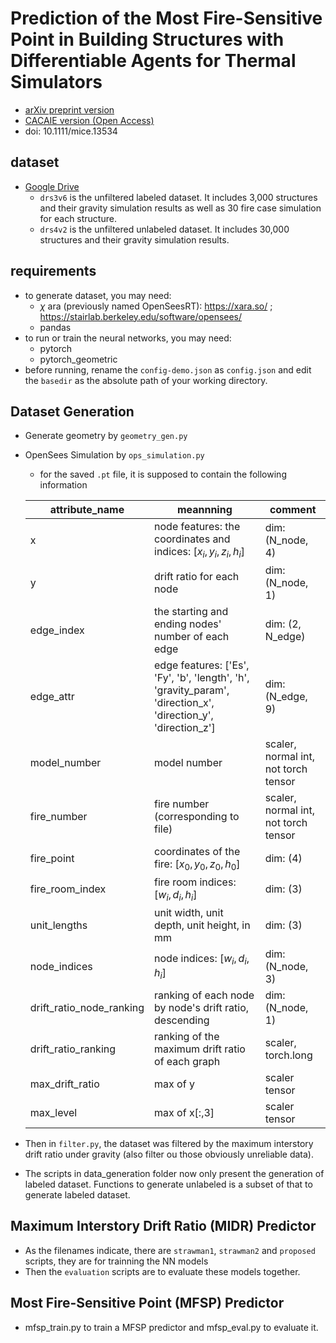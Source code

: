 # Prediction of the Most Fire-Sensitive Point in Building Structures with Differentiable Agents for Thermal Simulators

- [arXiv preprint version](https://arxiv.org/abs/2502.03424)
- [CACAIE version (Open Access)](https://doi.org/10.1111/mice.13534)
- doi: 10.1111/mice.13534

## dataset
- [Google Drive](https://drive.google.com/drive/folders/1YU_oDelIoU-TRzj0TNDdZUvULSFNzlS7 )
    - `drs3v6` is the unfiltered labeled dataset. It includes 3,000 structures and their gravity simulation results as well as 30 fire case simulation for each structure.
    - `drs4v2` is the unfiltered unlabeled dataset. It includes 30,000 structures and their gravity simulation results.

## requirements
- to generate dataset, you may need:
    - $\chi$ ara (previously named OpenSeesRT): https://xara.so/ ; https://stairlab.berkeley.edu/software/opensees/
    - pandas
- to run or train the neural networks, you may need:
    - pytorch
    - pytorch_geometric
- before running, rename the `config-demo.json` as `config.json` and edit the `basedir` as the absolute path of your working directory.


## Dataset Generation
- Generate geometry by `geometry_gen.py`
- OpenSees Simulation by `ops_simulation.py`
    - for the saved `.pt` file, it is supposed to contain the following information

    | attribute_name | meannning | comment |
    | --- | --- | --- |
    | x | node features: the coordinates and indices: $[x_i, y_i, z_i, h_i]$ | dim: (N_node, 4) |
    | y | drift ratio for each node | dim: (N_node, 1) |
    | edge_index | the starting and ending nodes' number of each edge | dim: (2, N_edge) |
    | edge_attr | edge features: ['Es', 'Fy', 'b', 'length', 'h', 'gravity_param', 'direction_x', 'direction_y', 'direction_z']| dim: (N_edge, 9) |
    | model_number | model number | scaler, normal int, not torch tensor |
    | fire_number | fire number (corresponding to file) | scaler, normal int, not torch tensor | 
    | fire_point | coordinates of the fire: $[x_0, y_0, z_0, h_0]$ | dim: (4)  |
    | fire_room_index | fire room indices: $[w_i, d_i, h_i]$ | dim: (3) |
    | unit_lengths | unit width, unit depth, unit height, in mm | dim: (3) |
    | node_indices | node indices: $[w_i, d_i, h_i]$ | dim: (N_node, 3) |
    | drift_ratio_node_ranking | ranking of each node by node's drift ratio, descending | dim: (N_node, 1) |
    | drift_ratio_ranking | ranking of the maximum drift ratio of each graph | scaler, torch.long |
    | max_drift_ratio | max of y | scaler tensor |
    | max_level | max of x[:,3] | scaler tensor |

- Then in `filter.py`, the dataset was filtered by the maximum interstory drift ratio under gravity (also filter ou those obviously unreliable data).

- The scripts in data_generation folder now only present the generation of labeled dataset. Functions to generate unlabeled is a subset of that to generate labeled dataset. 


## Maximum Interstory Drift Ratio (MIDR) Predictor
- As the filenames indicate, there are `strawman1`, `strawman2` and `proposed` scripts, they are for trainning the NN models
- Then the `evaluation` scripts are to evaluate these models together.

## Most Fire-Sensitive Point (MFSP) Predictor
- mfsp_train.py to train a MFSP predictor and mfsp_eval.py to evaluate it.
